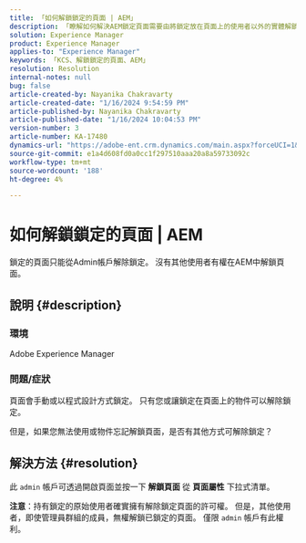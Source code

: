 ```yaml
---
title: 「如何解鎖鎖定的頁面 | AEM」
description: 「瞭解如何解決AEM鎖定頁面需要由將鎖定放在頁面上的使用者以外的實體解鎖的問題。」
solution: Experience Manager
product: Experience Manager
applies-to: "Experience Manager"
keywords: 「KCS、解鎖鎖定的頁面、AEM」
resolution: Resolution
internal-notes: null
bug: false
article-created-by: Nayanika Chakravarty
article-created-date: "1/16/2024 9:54:59 PM"
article-published-by: Nayanika Chakravarty
article-published-date: "1/16/2024 10:04:53 PM"
version-number: 3
article-number: KA-17480
dynamics-url: "https://adobe-ent.crm.dynamics.com/main.aspx?forceUCI=1&pagetype=entityrecord&etn=knowledgearticle&id=956525e1-b9b4-ee11-a569-6045bd0063aa"
source-git-commit: e1a4d608fd0a0cc1f297510aaa20a8a59733092c
workflow-type: tm+mt
source-wordcount: '188'
ht-degree: 4%

---
```


# 如何解鎖鎖定的頁面 | AEM


鎖定的頁面只能從Admin帳戶解除鎖定。 沒有其他使用者有權在AEM中解鎖頁面。

## 說明 {#description}


### <b>環境</b>

Adobe Experience Manager

### <b>問題/症狀</b>

頁面會手動或以程式設計方式鎖定。 只有您或讓鎖定在頁面上的物件可以解除鎖定。

但是，如果您無法使用或物件忘記解鎖頁面，是否有其他方式可解除鎖定？


## 解決方法 {#resolution}


此 `admin` 帳戶可透過開啟頁面並按一下 <b>解鎖頁面</b> 從 <b>頁面屬性</b> 下拉式清單。

<b>注意</b>：持有鎖定的原始使用者確實擁有解除鎖定頁面的許可權。 但是，其他使用者，即使管理員群組的成員，無權解鎖已鎖定的頁面。 僅限 `admin` 帳戶有此權利。
